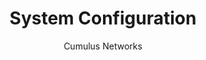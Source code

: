 ---
title: System Configuration
author: Cumulus Networks
weight: 300
product: SONiC
version: 201911_MUR5
siteSlug: sonic
---